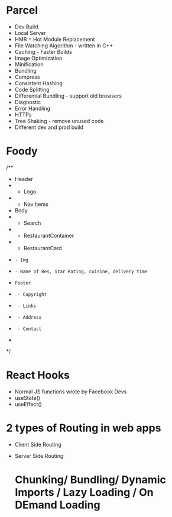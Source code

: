 # Parcel

- Dev Build
- Local Server
- HMR = Hot Module Replacement
- File Watching Algorithm - written in C++
- Caching - Faster Builds
- Image Optimization
- Minification 
- Bundling
- Compress
- Consistent Hashing
- Code Splitting
- Differential Bundling - support old browsers
- Diagnostic
- Error Handling
- HTTPs
- Tree Shaking - remove unused code
- Different dev and prod build


# Foody 

/**
* Header
*  - Logo
*  - Nav Items
*  Body
*   - Search
*   - RestaurantContainer
*    - RestaurantCard
*     - Img
*     - Name of Res, Star Rating, cuisine, delivery time 
*     Footer
*      - Copyright
*      - Links
*      - Address
*      - Contact
*      
*/


# React Hooks

- Normal JS functions wrote by Facebook Devs
- useState()
- useEffect()


# 2 types of Routing in web apps
- Client Side Routing
- Server Side Routing
  
  # Chunking/ Bundling/ Dynamic Imports / Lazy Loading / On DEmand Loading